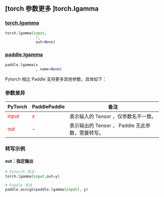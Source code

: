 ## [torch 参数更多 ]torch.lgamma
### [torch.lgamma](https://pytorch.org/docs/stable/generated/torch.lgamma.html?highlight=lgamma#torch.lgamma)

```python
torch.lgamma(input,
              *,
              out=None)
```

### [paddle.lgamma](https://www.paddlepaddle.org.cn/documentation/docs/zh/api/paddle/lgamma_cn.html#lgamma)

```python
paddle.lgamma(x
              , name=None)
```

Pytorch 相比 Paddle 支持更多其他参数，具体如下：
### 参数差异
|    PyTorch        | PaddlePaddle | 备注                                                   |
| ------------- | ------------ | ------------------------------------------------------ |
| <font color='red'> input </font> | <font color='red'> x </font> | 表示输入的 Tensor ，仅参数名不一致。  |
| <font color='red'> out </font> | -  | 表示输出的 Tensor ， Paddle 无此参数，需要转写。    |



### 转写示例
#### out：指定输出
```python
# Pytorch 写法
torch.lgamma(input,out=y)

# Paddle 写法
paddle.assign(paddle.lgamma(input), y)
```
